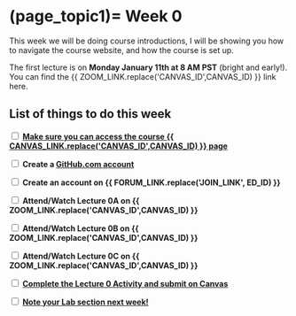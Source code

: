 (page_topic1)=
Week 0
=======================

This week we will be doing course introductions, I will be showing you how to navigate the course website, and how the course is set up.

The first lecture is on **Monday January 11th at 8 AM PST** (bright and early!). 
You can find the {{ ZOOM_LINK.replace('CANVAS_ID',CANVAS_ID) }} link here.

## List of things to do this week

<label><input type="checkbox" id="week00_task1" class="box"> [**Make sure you can access the course {{ CANVAS_LINK.replace('CANVAS_ID',CANVAS_ID) }} page**]()</input></label>

<label><input type="checkbox" id="week00_task2" class="box"> **Create a [GitHub.com account](https://github.com)**</input></label>

<label><input type="checkbox" id="week00_task3" class="box"> **Create an account on {{ FORUM_LINK.replace('JOIN_LINK', ED_ID) }}** </input></label>

<label><input type="checkbox" id="week00_task4" class="box"> **Attend/Watch Lecture 0A on {{ ZOOM_LINK.replace('CANVAS_ID',CANVAS_ID) }}** </input></label>

<label><input type="checkbox" id="week00_task5" class="box"> **Attend/Watch Lecture 0B on {{ ZOOM_LINK.replace('CANVAS_ID',CANVAS_ID) }}**</input></label>

<label><input type="checkbox" id="week00_task6" class="box"> **Attend/Watch Lecture 0C on {{ ZOOM_LINK.replace('CANVAS_ID',CANVAS_ID) }}** </input></label>

<label><input type="checkbox" id="week00_task7" class="box"> **[Complete the Lecture 0 Activity and submit on Canvas](./lecture.md)** </input></label>

<label><input type="checkbox" id="week00_task8" class="box"> **[Note your Lab section next week!](./lecture.md)** </input></label>
